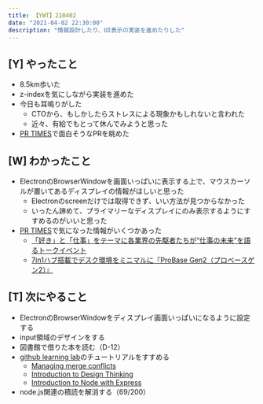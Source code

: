 ```yaml
---
title: 【YWT】210402
date: "2021-04-02 22:30:00"
description: "情報設計したり、UI表示の実装を進めたりした"
---
```


## [Y] やったこと

- 8.5km歩いた
- z-indexを気にしながら実装を進めた
- 今日も耳鳴りがした
  - CTOから、もしかしたらストレスによる現象かもしれないと言われた
  - 近々、有給でもとって休んでみようと思った
- [PR TIMES](https://prtimes.jp/)で面白そうなPRを眺めた

## [W] わかったこと

- ElectronのBrowserWindowを画面いっぱいに表示する上で、マウスカーソルが置いてあるディスプレイの情報がほしいと思った
  - Electronのscreenだけでは取得できず、いい方法が見つからなかった
  - いったん諦めて、プライマリーなディスプレイにのみ表示するようにすすめるのがいいと思った
- [PR TIMES]()で気になった情報がいくつかあった
  - [「好き」と「仕事」をテーマに各業界の先駆者たちが“仕事の未来”を語るトークイベント](https://prtimes.jp/main/html/rd/p/000001537.000003639.html)
  - [7in1ハブ搭載でデスク環境をミニマルに『ProBase Gen2（プロベースゲン2）』](https://prtimes.jp/main/html/rd/p/000000003.000074273.html)

## [T] 次にやること

- ElectronのBrowserWindowをディスプレイ画面いっぱいになるように設定する
- input領域のデザインをする
- 図書館で借りた本を読む（D-12）
- [github learning lab](https://lab.github.com/githubtraining)のチュートリアルをすすめる
  - [Managing merge conflicts](https://lab.github.com/githubtraining/managing-merge-conflicts)
  - [Introduction to Design Thinking](https://lab.github.com/githubtraining/introduction-to-design-thinking)
  - [Introduction to Node with Express](https://lab.github.com/everydeveloper/introduction-to-node-with-express)
- node.js関連の積読を解消する（69/200）

<!-- https://twitter.com/camomile_cafe/status/1377980210923020290?s=20 -->
